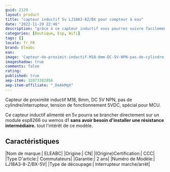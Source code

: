 ```yaml
---
guid: 2129
layout: product  
title: "capteur inductif 5v LJ18A3-8Z/BX pour compteur à eau"
date: "2022-11-29 22:46"
description: "grâce à ce capteur inductif vous pourrez suivre facilement vos consommations d'eau sur votre assistant domotique préféré"
categories: [Boutique, Esp, Wifi]
tags: []
locale: fr_FR
brand: Eleabc
ean: 
image: 'Capteur-de-proximit-inductif-M18-8mm-DC-5V-NPN-pas-de-cylindre-interrupteur-tension-de-fonctionnement.jpg'
imageshadow: true
comments: false
rating:  
published: true
aep-item: 32873382856
aep-item-affiliate: "_DeAkMqX"
---
```


Capteur de proximité inductif M18, 8mm, DC 5V NPN, pas de cylindre/interrupteur, tension de fonctionnement 5VDC, spécial pour MCU.

Ce capteur inductif alimenté en 5v pourra se brancher directement sur un module esp8266 ou wemos d1 **sans avoir besoin d'installer une résistance intermédiaire.** tout l'intérêt de ce modèle.

## Caractéristiques

|Nom de marque:| ELEABC|
|Origine:| CN| 
|(Origine)Certification:| CCC|
|Type D'article:| Commutateurs|
|Garantie:| 2 ans|
|Numéro de Modèle:| LJ18A3-8-Z/BX-5V|
|Type de découpage:| Interrupteur marche/arrêt|
